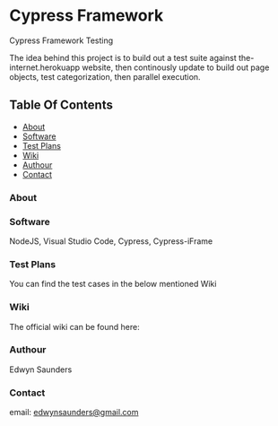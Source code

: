 # Cypress Framework
Cypress Framework Testing

The idea behind this project is to build out a test suite against the-internet.herokuapp website, then continously
update to build out page objects, test categorization, then parallel execution.

## Table Of Contents
- [About](#About)
- [Software](#Software)
- [Test Plans](#Test%20Plans)
- [Wiki](#Wiki)
- [Authour](#Authour)
- [Contact](#Contact)

### About

### Software
NodeJS, Visual Studio Code, Cypress, Cypress-iFrame

### Test Plans
You can find the test cases in the below mentioned Wiki

### Wiki
The official wiki can be found here:  

### Authour
Edwyn Saunders
### Contact
email: edwynsaunders@gmail.com